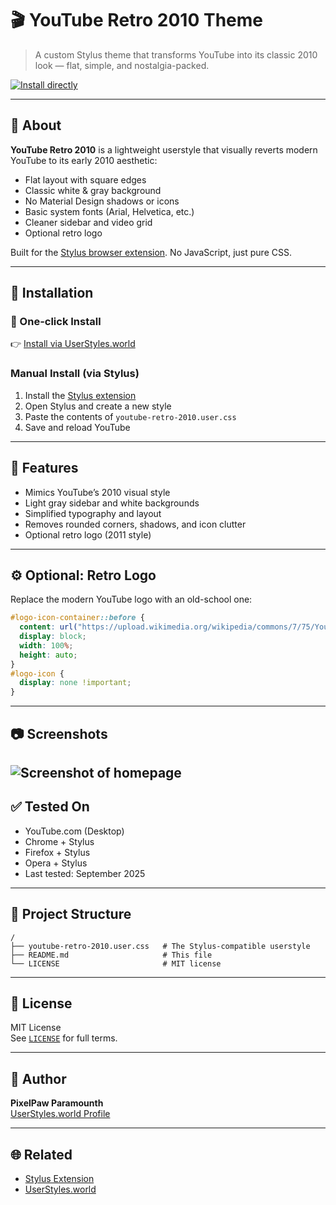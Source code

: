 # 🎬 YouTube Retro 2010 Theme

> A custom Stylus theme that transforms YouTube into its classic 2010 look — flat, simple, and nostalgia-packed.

[![Install directly](https://img.shields.io/badge/Install%20on-UserStyles.world-blue?style=flat&logo=stylus)](https://userstyles.world/style/24168/youtube-2010)

---

## 📜 About

**YouTube Retro 2010** is a lightweight userstyle that visually reverts modern YouTube to its early 2010 aesthetic:

- Flat layout with square edges  
- Classic white & gray background  
- No Material Design shadows or icons  
- Basic system fonts (Arial, Helvetica, etc.)  
- Cleaner sidebar and video grid  
- Optional retro logo  

Built for the [Stylus browser extension](https://add0n.com/stylus.html). No JavaScript, just pure CSS.

---

## 🚀 Installation

### 🔗 One-click Install  
👉 [Install via UserStyles.world](https://userstyles.world/style/24168/youtube-2010)

### Manual Install (via Stylus)

1. Install the [Stylus extension](https://add0n.com/stylus.html)  
2. Open Stylus and create a new style  
3. Paste the contents of `youtube-retro-2010.user.css`  
4. Save and reload YouTube  

---

## 🎨 Features

- Mimics YouTube’s 2010 visual style  
- Light gray sidebar and white backgrounds  
- Simplified typography and layout  
- Removes rounded corners, shadows, and icon clutter  
- Optional retro logo (2011 style)  

---

## ⚙️ Optional: Retro Logo

Replace the modern YouTube logo with an old-school one:

```css
#logo-icon-container::before {
  content: url("https://upload.wikimedia.org/wikipedia/commons/7/75/YouTube_icon_2011.svg");
  display: block;
  width: 100%;
  height: auto;
}
#logo-icon {
  display: none !important;
}
```

---

## 📷 Screenshots

![Screenshot of homepage](https://userstyles.world/preview/24168/2.webp)
---

## ✅ Tested On

- YouTube.com (Desktop)  
- Chrome + Stylus  
- Firefox + Stylus  
- Opera + Stylus
- Last tested: September 2025  

---

## 📁 Project Structure

```
/
├── youtube-retro-2010.user.css   # The Stylus-compatible userstyle
├── README.md                     # This file
└── LICENSE                       # MIT license
```

---

## 📄 License

MIT License  
See [`LICENSE`](./LICENSE) for full terms.

---

## 👤 Author

**PixelPaw Paramounth**  
[UserStyles.world Profile](https://userstyles.world/user/PixelPaw-Coding)

---

## 🌐 Related

- [Stylus Extension](https://add0n.com/stylus.html)  
- [UserStyles.world](https://userstyles.world/)
